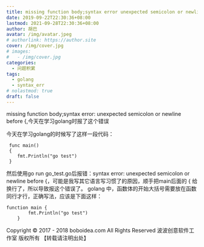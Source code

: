 ```yaml
---
title: missing function body;syntax error unexpected semicolon or newline before
date: 2019-09-22T22:30:36+08:00
lastmod: 2021-09-28T22:30:36+08:00
author: 胡巴
avatar: /img/avatar.jpeg
# authorlink: https://author.site
cover: /img/cover.jpg
# images:
#   - /img/cover.jpg
categories:
  - 问题积累
tags:
  - golang
  - syntax_err
# nolastmod: true
draft: false
---
```


missing function body;syntax error: unexpected semicolon or newline before {,今天在学习golang时报了这个错误

<!--more-->

今天在学习golang的时候写了这样一段代码：

     func main()
     {
        fmt.Println("go test")
	 }

然后使用go run go_test.go后报错：syntax error: unexpected semicolon or newline before {，可能是我写其它语言写习惯了的原因，顺手把main后面的 { 给换行了，所以导致报这个错误了。
golang 中，函数体的开始大括号需要放在函数同行才行，正确写法，应该是下面这样：

    function main {
		    fmt.Println("go test")
		}

<!--declare-declare-->

Copyright &copy; 2017 - 2018 boboidea.com All Rights Reserved 波波创意软件工作室 版权所有 【转载请注明出处】
